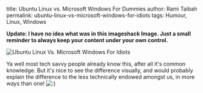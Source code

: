 title: Ubuntu Linux vs. Microsoft Windows For Dummies
author: Rami Taibah 
permalink: ubuntu-linux-vs-microsoft-windows-for-idiots
tags: Humour, Linux, Windows 

**Update: I have no idea what was in this imageshack Image. Just a small reminder to always keep your content under your own control.**

![Ubuntu Linux Vs. Microsoft Windows For Idiots](http://img169.imageshack.us/img169/2829/ubuntuvswindowsrr2.jpg)

Ya well most tech savvy people already know this, after all it's common knowledge. But it's nice to see the difference visually, and would probably explain the difference to the less technically endowed amongst us, in more ways than one! ![:)](http://192.168.1.2/blog2/wp-includes/images/smilies/icon_smile.gif)
